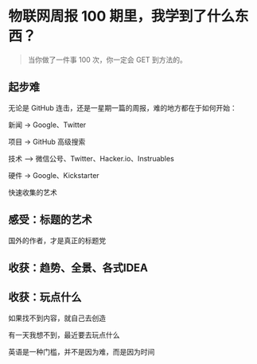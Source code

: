 物联网周报 100 期里，我学到了什么东西？
===

> 当你做了一件事 100 次，你一定会 GET 到方法的。

起步难
---

无论是 GitHub 连击，还是一星期一篇的周报，难的地方都在于如何开始：

新闻 -> Google、Twitter

项目 -> GitHub 高级搜索

技术 —> 微信公号、Twitter、Hacker.io、Instruables

硬件 -> Google、Kickstarter

快速收集的艺术


感受：标题的艺术
---

国外的作者，才是真正的标题党


收获：趋势、全景、各式IDEA
---

收获：玩点什么
---

如果找不到内容，就自己去创造

有一天我想不到，最近要去玩点什么

英语是一种门槛，并不是因为难，而是因为时间

